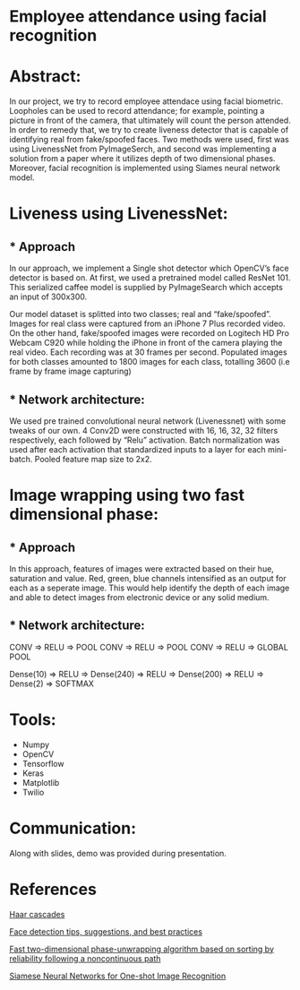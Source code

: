 # Employee attendance using facial recognition

# Abstract:
In our project, we try to record employee attendace using facial biometric. Loopholes can be used to record attendance; for example, pointing a picture in front of the camera, that ultimately will count the person attended. In order to remedy that, we try to create liveness detector that is capable of identifying real from fake/spoofed faces. Two methods were used, first was using LivenessNet from PyImageSerch, and second was implementing a solution from a paper where it utilizes depth of two dimensional phases. Moreover, facial recognition is implemented using Siames neural network model.


# Liveness using LivenessNet:

## * Approach
In our approach, we implement a Single shot detector which OpenCV’s face detector is based on. At first, we used a pretrained model called ResNet 101. This serialized caffee model is supplied by PyImageSearch which accepts an input of 300x300.

Our model dataset is splitted into two classes; real and “fake/spoofed”. Images for real class were captured from an iPhone 7 Plus recorded video. On the other hand, fake/spoofed images were recorded on Logitech HD Pro Webcam C920 while holding the iPhone in front of the camera playing the real video. Each recording was at 30 frames per second. Populated images for both classes amounted to 1800 images for each class, totalling 3600 (i.e frame by frame image capturing)

## * Network architecture:

We used pre trained convolutional neural network (Livenessnet) with some tweaks of our own. 4 Conv2D were constructed with 16, 16, 32, 32 filters respectively, each followed by “Relu” activation. Batch normalization was used after each activation that standardized inputs to a layer for each mini-batch. Pooled feature map size to 2x2. 

# Image wrapping using two fast dimensional phase:

## * Approach
In this approach, features of images were extracted based on their hue, saturation and value. Red, green, blue channels intensified as an output for each as a seperate image. This would help identify the depth of each image and able to detect images from electronic device or any solid medium.

## * Network architecture:
CONV => RELU => POOL
CONV => RELU => POOL 
CONV => RELU => GLOBAL POOL

Dense(10) => RELU => Dense(240) => RELU => Dense(200) => RELU => Dense(2) => SOFTMAX



# Tools:
* Numpy
* OpenCV
* Tensorflow
* Keras
* Matplotlib
* Twilio

# Communication:
Along with slides, demo was provided during presentation.

# References

[Haar cascades](https://www.pyimagesearch.com/2021/04/05/opencv-face-detection-with-haar-cascades/)

[Face detection tips, suggestions, and best practices](https://www.pyimagesearch.com/2021/04/26/face-detection-tips-suggestions-and-best-practices/)

[Fast two-dimensional phase-unwrapping algorithm based on sorting by reliability following a noncontinuous path](https://www.researchgate.net/publication/233811917_Fast_two-dimensional_phase-unwrapping_algorithm_based_on_sorting_by_reliability_following_a_noncontinuous_path)

[Siamese Neural Networks for One-shot Image Recognition](https://www.cs.cmu.edu/~rsalakhu/papers/oneshot1.pdf)

